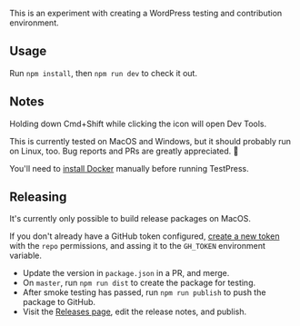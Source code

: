 This is an experiment with creating a WordPress testing and contribution environment.

## Usage

Run `npm install`, then `npm run dev` to check it out.

## Notes

Holding down Cmd+Shift while clicking the icon will open Dev Tools.

This is currently tested on MacOS and Windows, but it should probably run on Linux, too. Bug reports and PRs are greatly appreciated. 🙂

You'll need to [install Docker](https://www.docker.com/community-edition#/download) manually before running TestPress.

## Releasing

It's currently only possible to build release packages on MacOS.

If you don't already have a GitHub token configured, [create a new token](https://github.com/settings/tokens/new) with the `repo` permissions, and assing it to the `GH_TOKEN` environment variable.

* Update the version in `package.json` in a PR, and merge.
* On `master`, run `npm run dist` to create the package for testing.
* After smoke testing has passed, run `npm run publish` to push the package to GitHub.
* Visit the [Releases page](https://github.com/pento/testpress/releases), edit the release notes, and publish.
